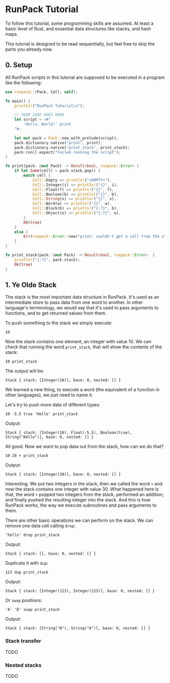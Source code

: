 # RunPack Tutorial

To follow this tutorial, some programming skills are assumed. At least a basic level of Rust, and essential data structures like stacks, and hash maps.

This tutorial is designed to be read sequentially, but feel free to skip the parts you already now.

## 0. Setup

All RunPack scripts in this tutorial are supposed to be executed in a program like the following:

```rust
use runpack::{Pack, Cell, self};

fn main() {
    println!("RunPack Tutorial\n");

    // YOUR CODE GOES HERE
    let script = r#"
        'Hello, World!' print
    "#;

    let mut pack = Pack::new_with_prelude(script);
    pack.dictionary.native("print", print);
    pack.dictionary.native("print_stack", print_stack);
    pack.run().expect("Failed running the script");
}

fn print(pack: &mut Pack) -> Result<bool, runpack::Error> {
    if let Some(cell) = pack.stack.pop() {
        match cell {
            Cell::Empty => println!("<EMPTY>"),
            Cell::Integer(i) => println!("{}", i),
            Cell::Float(f) => println!("{}", f),
            Cell::Boolean(b) => println!("{}", b),
            Cell::String(s) => println!("{}", s),
            Cell::Word(w) => println!("{}", w),
            Cell::Block(b) => println!("{:?}", b),
            Cell::Object(o) => println!("{:?}", o),
        }
        Ok(true)
    }
    else {
        Err(runpack::Error::new("print: couldn't get a cell from the stack".into(), 1000))
    }
}

fn print_stack(pack: &mut Pack) -> Result<bool, runpack::Error>  {
    println!("{:?}", pack.stack);
    Ok(true)
}
```

## 1. Ye Olde Stack

The stack is the most important data structure in RunPack. It's used as an intermediate store to pass data from one word to another. In other language's terminology, we would say that it's used to pass arguments to functions, and to get returned values from them.

To push something to the stack we simply execute:

```
10
```

Now the stack contains one element, an integer with value 10. We can check that running the word `print_stack`, that will show the contents of the stack:

```
10 print_stack
```

The output will be:

```
Stack { stack: [Integer(10)], base: 0, nested: [] }
```

We learned a new thing, to execute a word (the equivalent of a function in other languages), we just need to name it.

Let's try to push more data of different types:

```
10 -5.5 true 'Hello' print_stack
```

Output:

```
Stack { stack: [Integer(10), Float(-5.5), Boolean(true), String("Hello")], base: 0, nested: [] }
```

All good. Now we want to pop data out from the stack, how can we do that?

```
10 20 + print_stack
```

Output:

```
Stack { stack: [Integer(30)], base: 0, nested: [] }
```

Interesting. We put two integers in the stack, then we called the word `+` and now the stack contains one integer with value 30. What happened here is that, the word `+` popped two integers from the stack, performed an addition, and finally pushed the resulting integer into the stack. And this is how RunPack works, the way we execute subroutines and pass arguments to them.

There are other basic operations we can perform on the stack. We can remove one data cell calling `drop`:

```
'hello' drop print_stack
```

Output:

```
Stack { stack: [], base: 0, nested: [] }
```

Duplicate it with `dup`:

```
123 dup print_stack
```

Output:

```
Stack { stack: [Integer(123), Integer(123)], base: 0, nested: [] }
```

Or `swap` positions:

```
'A' 'B' swap print_stack
```

Output:

```
Stack { stack: [String("B"), String("A")], base: 0, nested: [] }
```

### Stack transfer

TODO

### Nested stacks

TODO